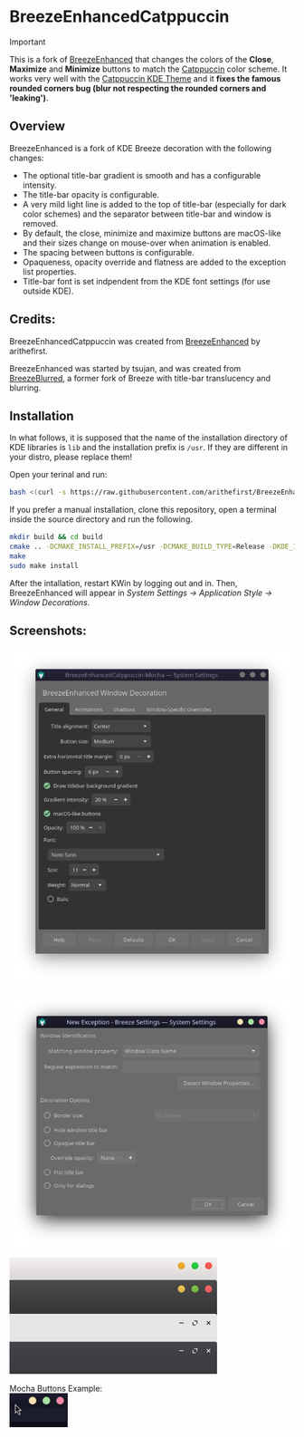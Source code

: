 # BreezeEnhancedCatppuccin

> [!IMPORTANT]
> This is a fork of [BreezeEnhanced](https://github.com/tsujan/BreezeEnhanced) that changes the colors of the **Close**, **Maximize** and **Minimize** buttons to match the [Catppuccin](https://github.com/catppuccin/catppuccin) color scheme. It works very well with the [Catppuccin KDE Theme](https://github.com/catppuccin/kde) and it **fixes the famous rounded corners bug (blur not respecting the rounded corners and 'leaking')**.

## Overview

BreezeEnhanced is a fork of KDE Breeze decoration with the following changes:

 * The optional title-bar gradient is smooth and has a configurable intensity.
 * The title-bar opacity is configurable.
 * A very mild light line is added to the top of title-bar (especially for dark color schemes) and the separator between title-bar and window is removed.
 * By default, the close, minimize and maximize buttons are macOS-like and their sizes change on mouse-over when animation is enabled.
 * The spacing between buttons is configurable.
 * Opaqueness, opacity override and flatness are added to the exception list properties.
 * Title-bar font is set indpendent from the KDE font settings (for use outside KDE).


## Credits:

BreezeEnhancedCatppuccin was created from [BreezeEnhanced](https://github.com/tsujan/BreezeEnhanced) by arithefirst.

BreezeEnhanced was started by tsujan, and was created from [BreezeBlurred](https://github.com/alex47/BreezeBlurred), a former fork of Breeze with title-bar translucency and blurring.

## Installation

In what follows, it is supposed that the name of the installation directory of KDE libraries is `lib` and the installation prefix is `/usr`. If they are different in your distro, please replace them!

Open your terinal and run:
```sh
bash <(curl -s https://raw.githubusercontent.com/arithefirst/BreezeEnhancedCatppuccin/main/build.sh)
```
If you prefer a manual installation, clone this repository, open a terminal inside the source directory and run the following.

```sh
mkdir build && cd build
cmake .. -DCMAKE_INSTALL_PREFIX=/usr -DCMAKE_BUILD_TYPE=Release -DKDE_INSTALL_LIBDIR=lib -DBUILD_TESTING=OFF -DKDE_INSTALL_USE_QT_SYS_PATHS=ON
make
sudo make install
```
After the intallation, restart KWin by logging out and in. Then, BreezeEnhanced will appear in *System Settings &rarr; Application Style &rarr; Window Decorations*.

## Screenshots:

![Settings](screenshots/Settings.png?raw=true "Settings")

![Exception](screenshots/Exception.png?raw=true "Exception")

![Buttons](screenshots/Buttons.png?raw=true "Buttons")

Mocha Buttons Example: <br>
![Animation](screenshots/Animation.gif?raw=true "Animation")
